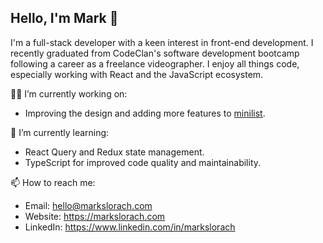 ## Hello, I'm Mark 👋

I'm a full-stack developer with a keen interest in front-end development. I recently graduated from CodeClan's software development bootcamp following a career as a freelance videographer. I enjoy all things code, especially working with React and the JavaScript ecosystem.

👨‍💻 I’m currently working on: 
  - Improving the design and adding more features to [minilist](https://github.com/markslorach/minilist.git).

🌱 I’m currently learning: 
  - React Query and Redux state management.
  - TypeScript for improved code quality and maintainability.

📫 How to reach me:
  - Email: hello@markslorach.com
  - Website: https://markslorach.com
  - LinkedIn: https://www.linkedin.com/in/markslorach
